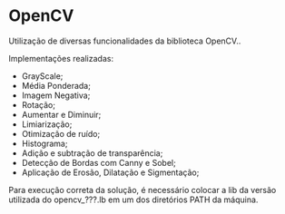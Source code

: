# OpenCV

Utilização de diversas funcionalidades da biblioteca OpenCV..

Implementações realizadas:

* GrayScale;
* Média Ponderada;
* Imagem Negativa;
* Rotação;
* Aumentar e Diminuir;
* Limiarização;
* Otimização de ruído;
* Histograma;
* Adição e subtração de transparência;
* Detecção de Bordas com Canny e Sobel;
* Aplicação de Erosão, Dilatação e Sigmentação;

Para execução correta da solução, é necessário colocar a lib da versão utilizada do opencv_???.lb em um dos diretórios PATH da máquina.
